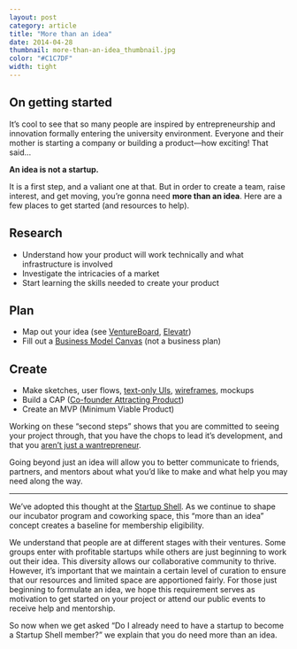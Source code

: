 ```yaml
---
layout: post
category: article
title: "More than an idea"
date: 2014-04-28
thumbnail: more-than-an-idea_thumbnail.jpg
color: "#C1C7DF"
width: tight
---
```


## On getting started

It’s cool to see that so many people are inspired by entrepreneurship and innovation formally entering the university environment. Everyone and their mother is starting a company or building a product—how exciting! That said…

**An idea is not a startup.**

It is a first step, and a valiant one at that. But in order to create a team, raise interest, and get moving, you’re gonna need **more than an idea**. Here are a few places to get started (and resources to help).

## Research

- Understand how your product will work technically and what infrastructure is involved
- Investigate the intricacies of a market
- Start learning the skills needed to create your product

## Plan
- Map out your idea (see [VentureBoard](https://ventureboard.co/), [Elevatr](https://elevatr.com/))
- Fill out a [Business Model Canvas](https://www.businessmodelgeneration.com/canvas) (not a business plan)

## Create

- Make sketches, user flows, [text-only UIs](https://medium.com/design-ux/26e74d719081), [wireframes](https://webdesign.tutsplus.com/articles/a-beginners-guide-to-wireframing--webdesign-7399), mockups
- Build a CAP ([Co-founder Attracting Product](https://beckwords.com/dont-build-mvp-first-build-co-founder-attracting-product/))
- Create an MVP (Minimum Viable Product)

Working on these “second steps” shows that you are committed to seeing your project through, that you have the chops to lead it’s development, and that you [aren’t just a wantrepreneur](https://www.urbandictionary.com/define.php?term=wantrepreneur).

Going beyond just an idea will allow you to better communicate to friends, partners, and mentors about what you’d like to make and what help you may need along the way.

---

We’ve adopted this thought at the [Startup Shell](https://startupshell.org/). As we continue to shape our incubator program and coworking space, this “more than an idea” concept creates a baseline for membership eligibility.

We understand that people are at different stages with their ventures. Some groups enter with profitable startups while others are just beginning to work out their idea. This diversity allows our collaborative community to thrive. However, it’s important that we maintain a certain level of curation to ensure that our resources and limited space are apportioned fairly. For those just beginning to formulate an idea, we hope this requirement serves as motivation to get started on your project or attend our public events to receive help and mentorship.

So now when we get asked “Do I already need to have a startup to become a Startup Shell member?” we explain that you do need more than an idea.
